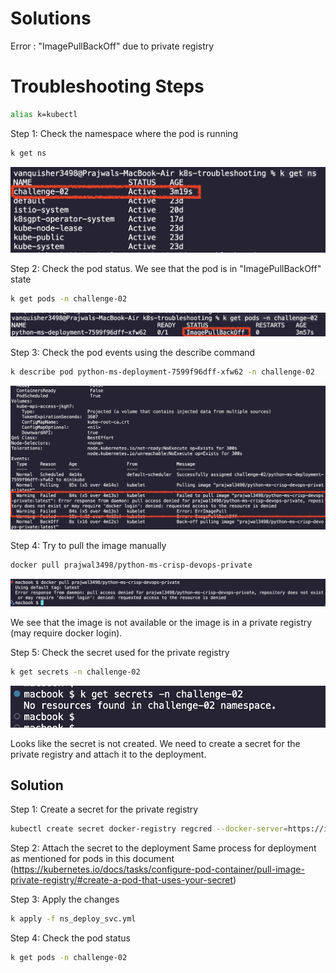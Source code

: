 # Solutions 

Error : "ImagePullBackOff" due to private registry

# Troubleshooting Steps

```bash
alias k=kubectl
```

Step 1: Check the namespace where the pod is running
```bash
k get ns
```
![image](../images/Challenge_02/ch2_01.png)

Step 2: Check the pod status. We see that the pod is in "ImagePullBackOff" state
```bash
k get pods -n challenge-02
```
![image](../images/Challenge_02/ch2_02.png)

Step 3: Check the pod events using the describe command
```bash
k describe pod python-ms-deployment-7599f96dff-xfw62 -n challenge-02
```
![image](../images/Challenge_02/ch2_03.png)

Step 4: Try to pull the image manually
```bash
docker pull prajwal3498/python-ms-crisp-devops-private
```
![image](../images/Challenge_02/ch2_04.png)

We see that the image is not available or the image is in a private registry (may require docker login).

Step 5: Check the secret used for the private registry
```bash
k get secrets -n challenge-02
```
![image](../images/Challenge_02/ch2_05.png)

Looks like the secret is not created. We need to create a secret for the private registry and attach it to the deployment.


## Solution

Step 1: Create a secret for the private registry
```bash
kubectl create secret docker-registry regcred --docker-server=https://index.docker.io/v1/ --docker-username=<USERNAME> --docker-password=<Personal_Access_Token> --dry-run=client -o yaml >> ns_deploy_svc.yml
```

Step 2: Attach the secret to the deployment
Same process for deployment as mentioned for pods in this document (https://kubernetes.io/docs/tasks/configure-pod-container/pull-image-private-registry/#create-a-pod-that-uses-your-secret)

Step 3: Apply the changes
```bash
k apply -f ns_deploy_svc.yml
```

Step 4: Check the pod status
```bash
k get pods -n challenge-02
```